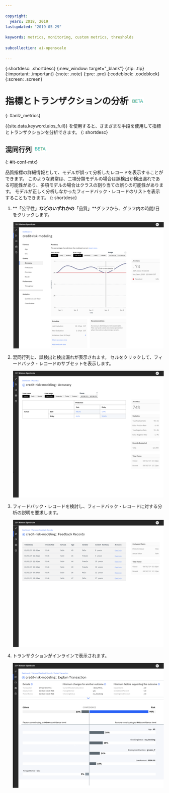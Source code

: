 ```yaml
---

copyright:
  years: 2018, 2019
lastupdated: "2019-05-29"

keywords: metrics, monitoring, custom metrics, thresholds

subcollection: ai-openscale

---
```


{:shortdesc: .shortdesc}
{:new_window: target="_blank"}
{:tip: .tip}
{:important: .important}
{:note: .note}
{:pre: .pre}
{:codeblock: .codeblock}
{:screen: .screen}

# 指標とトランザクションの分析 ![ベータ・タグ](images/beta.png)
{: #anlz_metrics}

{{site.data.keyword.aios_full}} を使用すると、さまざまな手段を使用して指標とトランザクションを分析できます。
{: shortdesc}

## 混同行列 ![ベータ・タグ](images/beta.png)
{: #it-conf-mtx}

品質指標の詳細情報として、モデルが誤って分析したレコードを表示することができます。 このような異常は、二項分類モデルの場合は誤検出か検出漏れである可能性があり、多項モデルの場合はクラスの割り当ての誤りの可能性があります。 モデルが正しく分析しなかったフィードバック・レコードのリストを表示することもできます。
{: shortdesc}

1. **「公平性」**などのいずれかの**「品質」**グラフから、グラフ内の時間/日をクリックします。
    
    ![バイアスのあるトランザクションのリスト](images/Confusion_Matrix_040819.004.png)

1. 混同行列に、誤検出と検出漏れが表示されます。 セルをクリックして、フィードバック・レコードのサブセットを表示します。

    ![バイアスのあるトランザクションのリスト](images/Confusion_Matrix_040819.005.png)

1. フィードバック・レコードを検討し、フィードバック・レコードに対する分析の説明を要求します。

    ![バイアスのあるトランザクションのリスト](images/Confusion_Matrix_040819.006.png)

1. トランザクションがインラインで表示されます。

    ![バイアスのあるトランザクションのリスト](images/Confusion_Matrix_040819.007.png)

